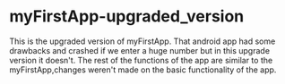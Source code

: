 # myFirstApp-upgraded_version
This is the upgraded version of myFirstApp.
That android app had some drawbacks and crashed if we enter a huge number but in this upgrade version it doesn't.                         The rest of the functions of the app are similar to the myFirstApp,changes weren't made on the basic functionality of the app.
                              
